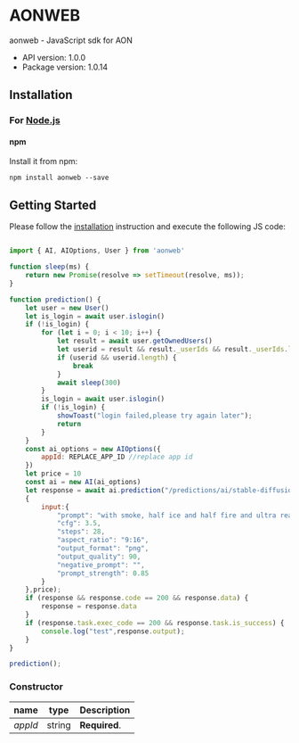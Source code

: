 # AONWEB

aonweb - JavaScript sdk for AON

- API version: 1.0.0
- Package version: 1.0.14

## Installation

### For [Node.js](https://nodejs.org/)

#### npm

Install it from npm:

```shell
npm install aonweb --save
```

## Getting Started

Please follow the [installation](#installation) instruction and execute the following JS code:

```javascript

import { AI, AIOptions, User } from 'aonweb'

function sleep(ms) {
	return new Promise(resolve => setTimeout(resolve, ms));
}

function prediction() {
    let user = new User()
    let is_login = await user.islogin()
    if (!is_login) {
        for (let i = 0; i < 10; i++) {
            let result = await user.getOwnedUsers()
            let userid = result && result._userIds && result._userIds.length && result._userIds[0]
            if (userid && userid.length) {
                break
            }
            await sleep(300)       
        }
        is_login = await user.islogin()
        if (!is_login) {
            showToast("login failed,please try again later");
            return
        }
    }
    const ai_options = new AIOptions({
        appId: REPLACE_APP_ID //replace app id
    })
    let price = 10
	const ai = new AI(ai_options)
    let response = await ai.prediction("/predictions/ai/stable-diffusion-3",
    {
        input:{
            "prompt": "with smoke, half ice and half fire and ultra realistic in detail.wolf, typography, dark fantasy, wildlife photography, vibrant, cinematic and on a black background",
            "cfg": 3.5,
            "steps": 28,
            "aspect_ratio": "9:16",
            "output_format": "png",
            "output_quality": 90,
            "negative_prompt": "",
            "prompt_strength": 0.85
        }
    },price);
    if (response && response.code == 200 && response.data) {
        response = response.data
    }
    if (response.task.exec_code == 200 && response.task.is_success) {
        console.log("test",response.output);
    }
}

prediction();

```

### Constructor

name | type | Description
------------ | ------------- | -------------
*appId* | string | **Required**.